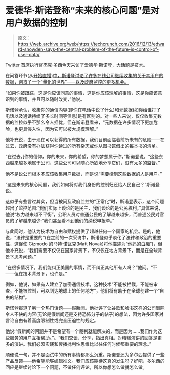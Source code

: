 # 爱德华·斯诺登称“未来的核心问题”是对用户数据的控制

> 原文：<https://web.archive.org/web/https://techcrunch.com/2016/12/13/edward-snowden-says-the-central-problem-of-the-future-is-control-of-user-data/>

Twitter 首席执行官杰克·多西今天采访了爱德华·斯诺登，大话题是技术。

在问答环节(从[开始直播)中，斯诺登讨论了许多在线公司继续收集的关于其用户的数据，创造了一个“量化的世界”——以及政府监控的更多机会。](https://web.archive.org/web/20230326211849/https://www.periscope.tv/PardonSnowden/)

“如果你被跟踪，这是你应该同意的事情，这是你应该理解的事情，这是你应该意识到的事情，并且可以随时改变，”他说。

斯诺登承认，收集你的通信内容(即你在电话中说了什么)和元数据(如你给谁打了电话以及通话持续了多长时间等信息)是有区别的。对一些人来说，仅仅收集元数据的监控似乎不那么令人担忧，但在斯诺登看来，“元数据在许多情况下更加危险，也更具侵入性，因为它可以被大规模理解。”

他补充说，由于现在可以获得的所有数据，我们目前面临着前所未有的危险——在过去，政府没有办法获得你读过的所有杂志或你从图书馆借出的每本书的清单。

“在过去，]你的信仰，你的未来，你的希望，你的梦想属于你，”斯诺登说。“这些东西越来越多地属于公司，这些公司可以随心所欲地分享它们，没有太多的监督。”

他不是说公司根本不应该收集用户数据，而是说“需要控制这些数据的人是用户。”

“这是未来的核心问题，我们如何将对我们身份的控制归还给人民自己？”斯诺登说。

这似乎有些言过其实，但当被问及政府监控的“正常化”时，斯诺登表示，这个问题超出了监控范围:“我们实际上谈论的是民主，我们谈论的是公民权利。”具体来说，他说“权力越来越不平衡”，公职人员对普通公民的了解越来越多，而普通公民对官员的了解越来越少:“我们甚至看不到他们的纳税申报单。”

与此同时，他认为技术为自由和赋权提供了超越任何一个国家的机会。是的，他说，“法律是重要的”(在之前的一次采访中，斯诺登似乎淡化了法律和政治的重要性，这促使 Gizmodo 的马特·诺瓦克(Matt Novak)将他描述为“[他妈的白痴](https://web.archive.org/web/20230326211849/http://gizmodo.com/edward-snowden-is-a-fucking-idiot-1789039598)”)，但他补充说，“我们需要不仅仅在国家背景下，不仅仅在地方背景下，而是在全球背景下思考问题。”

“在很多情况下，我们能纠正美国的事情，而不纠正其他所有人吗？”他问。“不——但在技术背景下，也许是。”

例如，他说，如果有人建立了加密通信技术，这种技术“不能被拦截，不能被审查，不能被控制，可以到达地球上的任何地方”，他们将有助于在全球创建一个“自由的结构”。

斯诺登报道了另一个热门话题——假新闻。他批评了让谷歌和脸书这样的公司删除令人不快的内容(无论是假新闻还是支持恐怖分子的帖子)的想法，因为许多国家对言论自由有着高度限制性或完全压迫性的规定。

他说:“假新闻的问题并不是希望有一个裁判就能解决的，而是因为……我们作为这些服务的用户互相帮助。”。“我们交谈、分享，指出真相。对糟糕演讲的回答是更多的演讲。我们必须实践和传播批判性思维比以往任何时候都重要的理念。”

顺便说一句，并不是面试中的所有事情都那么沉重。斯诺登还为多尔西提供了一些产品反馈——他希望能够编辑推文。我们应该期待这真的发生吗？好吧，多尔西的回应是继续讨论下一个问题，不做任何评论，所以你想怎么做就怎么做。